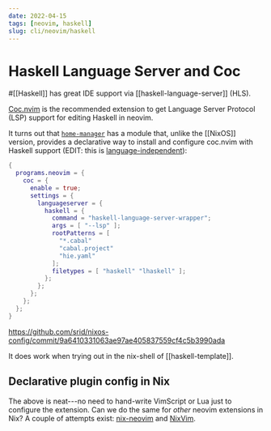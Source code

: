 ```yaml
---
date: 2022-04-15
tags: [neovim, haskell]
slug: cli/neovim/haskell
---
```


# Haskell Language Server and Coc

#[[Haskell]] has great IDE support via [[haskell-language-server]] (HLS).

[Coc.nvim](https://github.com/neoclide/coc.nvim) is the recommended extension to get Language Server Protocol (LSP) support for editing Haskell in neovim.

It turns out that [`home-manager`](https://github.com/nix-community/home-manager/blob/master/modules/programs/neovim.nix) has a module that, unlike the [[NixOS]] version, provides a declarative way to install and configure coc.nvim with Haskell support (EDIT: this is [language-independent](https://github.com/srid/nixos-config/commit/32c3a733e0768d75d6c7c294a9473305a5c5a928)):

```nix
{
  programs.neovim = {
    coc = {
      enable = true;
      settings = {
        languageserver = {
          haskell = {
            command = "haskell-language-server-wrapper";
            args = [ "--lsp" ];
            rootPatterns = [
              "*.cabal"
              "cabal.project"
              "hie.yaml"
            ];
            filetypes = [ "haskell" "lhaskell" ];
          };
        };
      };
    };
  };
}
```

https://github.com/srid/nixos-config/commit/9a6410331063ae97ae405837559cf4c5b3990ada

It does work when trying out in the nix-shell of [[haskell-template]].

## Declarative plugin config in Nix

The above is neat---no need to hand-write VimScript or Lua just to configure the extension. Can we do the same for *other* neovim extensions in Nix? A couple of attempts exist: [nix-neovim](https://github.com/syberant/nix-neovim) and [NixVim](https://github.com/pta2002/nixvim).
